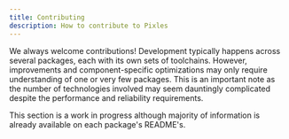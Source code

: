 ```yaml
---
title: Contributing
description: How to contribute to Pixles
---
```


We always welcome contributions! Development typically happens across several packages, each with its own sets of toolchains. However, improvements and component-specific optimizations may only require understanding of one or very few packages. This is an important note as the number of technologies involved may seem dauntingly complicated despite the performance and reliability requirements.

This section is a work in progress although majority of information is already available on each package's README's.

<!-- TODO: Migrate everything over to this page -->
